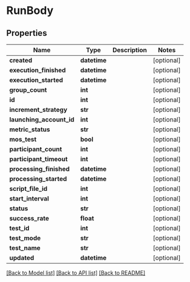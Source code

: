 # RunBody

## Properties
Name | Type | Description | Notes
------------ | ------------- | ------------- | -------------
**created** | **datetime** |  | [optional] 
**execution_finished** | **datetime** |  | [optional] 
**execution_started** | **datetime** |  | [optional] 
**group_count** | **int** |  | [optional] 
**id** | **int** |  | [optional] 
**increment_strategy** | **str** |  | [optional] 
**launching_account_id** | **int** |  | [optional] 
**metric_status** | **str** |  | [optional] 
**mos_test** | **bool** |  | [optional] 
**participant_count** | **int** |  | [optional] 
**participant_timeout** | **int** |  | [optional] 
**processing_finished** | **datetime** |  | [optional] 
**processing_started** | **datetime** |  | [optional] 
**script_file_id** | **int** |  | [optional] 
**start_interval** | **int** |  | [optional] 
**status** | **str** |  | [optional] 
**success_rate** | **float** |  | [optional] 
**test_id** | **int** |  | [optional] 
**test_mode** | **str** |  | [optional] 
**test_name** | **str** |  | [optional] 
**updated** | **datetime** |  | [optional] 

[[Back to Model list]](../README.md#documentation-for-models) [[Back to API list]](../README.md#documentation-for-api-endpoints) [[Back to README]](../README.md)

